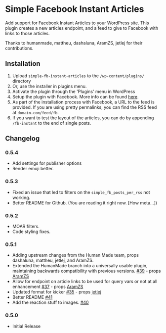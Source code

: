 # Simple Facebook Instant Articles

Add support for Facebook Instant Articles to your WordPress site. This plugin creates a new articles endpoint, and a feed to give to Facebook with links to those articles.

Thanks to humanmade, mattheu, dashaluna, AramZS, jetlej for their contributions.

## Installation

1. Upload `simple-fb-instant-articles` to the `/wp-content/plugins/` directory
2. Or, use the installer in plugins menu.
3. Activate the plugin through the 'Plugins' menu in WordPress
4. Setup the plugin with Facebook. More info can be found [here](https://developers.facebook.com/docs/instant-articles/publishing).
5. As part of the installation process with Facebook, a URL to the feed is provided. If you are using pretty permalinks, you can find the RSS feed at `domain.com/feed/fb`.
5. If you want to test the layout of the articles, you can do by appending `/fb-instant` to the end of single posts.

## Changelog

### 0.5.4

* Add settings for publisher options
* Render emoji better.

### 0.5.3

* Fixed an issue that led to filters on the `simple_fb_posts_per_rss` not working.
* Better README for Github. (You are reading it right now. [How meta...])

### 0.5.2
* MOAR filters.
* Code styling fixes.

### 0.5.1
* Adding upstream changes from the Human Made team, props dashaluna, mattheu, jetlej, and AramZS.
* Extended the HumanMade branch into a universally usable plugin, maintaining backwards compatibility with previous versions. [#39](https://github.com/whyisjake/Simple-Instant-Articles-for-Facebook/pull/39) - props [AramZS](https://github.com/AramZS)
* Allow for endpoint on article links to be used for query vars or not at all enhancement [#37](https://github.com/whyisjake/Simple-Instant-Articles-for-Facebook/pull/39) - props [AramZS](https://github.com/AramZS)
* Updated format for kicker [#35](https://github.com/whyisjake/Simple-Instant-Articles-for-Facebook/pull/35) - props [jetlej](https://profiles.wordpress.org/jetlej)
* Better README [#41](https://github.com/whyisjake/Simple-Instant-Articles-for-Facebook/pull/41)
* Add the reaction stuff to images. [#40](https://github.com/whyisjake/Simple-Instant-Articles-for-Facebook/pull/40)

### 0.5.0
* Initial Release

